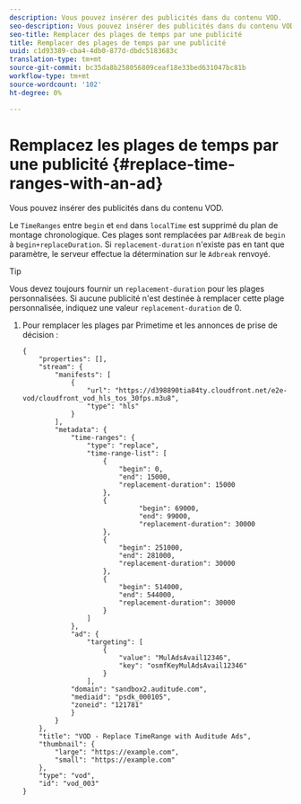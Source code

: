 ```yaml
---
description: Vous pouvez insérer des publicités dans du contenu VOD.
seo-description: Vous pouvez insérer des publicités dans du contenu VOD.
seo-title: Remplacer des plages de temps par une publicité
title: Remplacer des plages de temps par une publicité
uuid: c1d93389-cba4-4db0-877d-dbdc5183683c
translation-type: tm+mt
source-git-commit: bc35da8b258056809ceaf18e33bed631047bc81b
workflow-type: tm+mt
source-wordcount: '102'
ht-degree: 0%

---
```



# Remplacez les plages de temps par une publicité {#replace-time-ranges-with-an-ad}

Vous pouvez insérer des publicités dans du contenu VOD.

Le `TimeRanges` entre `begin` et `end` dans `localTime` est supprimé du plan de montage chronologique. Ces plages sont remplacées par `AdBreak` de `begin` à `begin+replaceDuration`. Si `replacement-duration` n&#39;existe pas en tant que paramètre, le serveur effectue la détermination sur le `Adbreak` renvoyé.

>[!TIP]
>
>Vous devez toujours fournir un `replacement-duration` pour les plages personnalisées. Si aucune publicité n&#39;est destinée à remplacer cette plage personnalisée, indiquez une valeur `replacement-duration` de 0.

1. Pour remplacer les plages par Primetime et les annonces de prise de décision :

   ```
   {   
       "properties": [],
       "stream": {
           "manifests": [
               {
                   "url": "https://d398890tia84ty.cloudfront.net/e2e-vod/cloudfront_vod_hls_tos_30fps.m3u8",
                   "type": "hls"
               }
           ],
           "metadata": {
               "time-ranges": {
                   "type": "replace",
                   "time-range-list": [
                       {
                           "begin": 0,
                           "end": 15000,
                           "replacement-duration": 15000
                       },
                       {
                                "begin": 69000,
                                "end": 99000,
                                "replacement-duration": 30000
                       },
                       {
                           "begin": 251000,
                           "end": 281000,
                           "replacement-duration": 30000
                       },
                       {
                           "begin": 514000,
                           "end": 544000,
                           "replacement-duration": 30000
                       }
                   ]
               },
               "ad": {
                   "targeting": [
                       {
                           "value": "MulAdsAvail12346",
                           "key": "osmfKeyMulAdsAvail12346"
                       }
                   ],
               "domain": "sandbox2.auditude.com",
               "mediaid": "psdk_000105",
               "zoneid": "121781"
               }     
           }
       },   
       "title": "VOD - Replace TimeRange with Auditude Ads",
       "thumbnail": {
           "large": "https://example.com",
           "small": "https://example.com"
       },
       "type": "vod",
       "id": "vod_003"
   }
   ```

